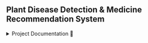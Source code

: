 ## Plant Disease Detection & Medicine Recommendation System

<details>

<summary> Project Documentation 📄 </summary>

### Clone the repository

```bash
git clone https://github.com/rudrakshkarpe/Plant-Disease-Analyzer.git
```


### Create VENV and Install Required Libraries
```bash
python -m venv env
```

```bash
source env/Scripts/activate
```

```bash
pip install -r requirements.txt
```

### Create Models directory and add from downloading to [this source](NA)

```bash
mkdir models
```

### Run the Application

```bash
python app.py
```

### Open the Browser and go to the following URL

```bash
http://127.0.0.1/5000
```

</details>
